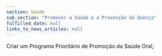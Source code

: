 ```yaml
---
section: Saúde
sub_section: "Promover a Saúde e a Prevenção da Doença"
fulfilled_date: null
links_to_news_articles: null
---
```


Criar um Programa Prioritário de Promoção da Saúde Oral;